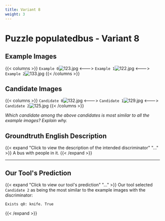 ```yaml
---
title: Variant 8
weight: 3
---
```


# Puzzle populatedbus - Variant 8

## Example Images
{{< columns >}}
`Example 0`![123.jpg](/natscene_data/images/123.jpg)
<--->
`Example 1`![122.jpg](/natscene_data/images/122.jpg)
<--->
`Example 2`![133.jpg](/natscene_data/images/133.jpg)
{{< /columns >}}

## Candidate Images
{{< columns >}}
`Candidate 0`![132.jpg](/natscene_data/images/132.jpg)
<--->
`Candidate 1`![129.jpg](/natscene_data/images/129.jpg)
<--->
`Candidate 2`![125.jpg](/natscene_data/images/125.jpg)
{{< /columns >}}

*Which candidate among the above candidates is most similar to all the example images? Explain why.*

## Groundtruth English Description

{{< expand "Click to view the description of the intended discriminator" "..." >}}
A bus with people in it.
{{< /expand >}}

---



## Our Tool's Prediction

{{< expand "Click to view our tool's prediction" "..." >}}
Our tool selected `Candidate 2` as being the most similar to the example images with the discriminator:
```plaintext
Exists q0: knife. True
```
{{< /expand >}}
